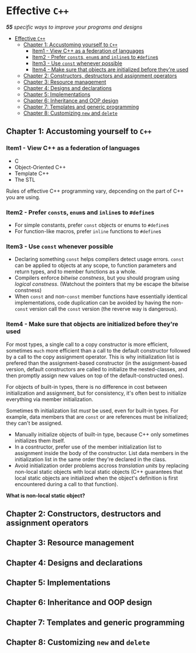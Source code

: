 # Effective `C++`

***55** specific ways to improve your programs and designs*

- [Effective `C++`](#effective-c)
  - [Chapter 1: Accustoming yourself to `C++`](#chapter-1-accustoming-yourself-to-c)
    - [Item1 - View C++ as a federation of languages](#item1---view-c-as-a-federation-of-languages)
    - [Item2 - Prefer `const`s, `enum`s and `inline`s to `#define`s](#item2---prefer-consts-enums-and-inlines-to-defines)
    - [Item3 - Use `const` whenever possible](#item3---use-const-whenever-possible)
    - [Item4 - Make sure that objects are initialized before they're used](#item4---make-sure-that-objects-are-initialized-before-theyre-used)
  - [Chapter 2: Constructors, destructors and assignment operators](#chapter-2-constructors-destructors-and-assignment-operators)
  - [Chapter 3: Resource management](#chapter-3-resource-management)
  - [Chapter 4: Designs and declarations](#chapter-4-designs-and-declarations)
  - [Chapter 5: Implementations](#chapter-5-implementations)
  - [Chapter 6: Inheritance and OOP design](#chapter-6-inheritance-and-oop-design)
  - [Chapter 7: Templates and generic programming](#chapter-7-templates-and-generic-programming)
  - [Chapter 8: Customizing `new` and `delete`](#chapter-8-customizing-new-and-delete)

## Chapter 1: Accustoming yourself to `C++`

### Item1 - View C++ as a federation of languages

- C
- Object-Oriented C++
- Template C++
- The STL

Rules of effective C++ programming vary, depcending on the part of C++ you are using.

### Item2 - Prefer `const`s, `enum`s and `inline`s to `#define`s

- For simple constants, prefer `const` objects or enums to `#define`s
- For function-like macros, prefer `inline` functions to `#define`s

### Item3 - Use `const` whenever possible

- Declaring something `const` helps compilers detect usage errors. `const` can be applied to objects at any scope, to function parameters and return types, and to member functions as a whole.
- Compilers enforce *bitwise constness*, but you should program using *logical constness*. (Watchout the pointers that my be escape the bitwise constness)
- When `const` and non-`const` member functions have essentially identical implementations, code duplication can be avoided by having the non-`const` version call the `const` version (the reverve way is dangerous).

### Item4 - Make sure that objects are initialized before they're used

For most types, a single call to a copy constructor is more efficient, sometimes `much` more efficient than a call to the default constructor followed by a call to the copy assignment operator. This is why initialization list is prefered than the assignment-based constructor (in the assignment-based version, default constructors are called to initialize the nested-classes, and then promptly assign new values on top of the default-constructed ones).

For objects of built-in types, there is no difference in cost between initialization and assignment, but for consistency, it's often best to initialize everything via member initialization.

Sometimes th initialization list *must* be used, even for built-in types. For example, data members that are `const` or are references must be initialized; they can't be assigned.

- Manually initialize objects of built-in type, because C++ only sometimes initializes them itself.
- In a cosntructor, prefer use of the member initialization list to assignment inside the body of the constructor. List data members in the initialization list in the same order they're declared in the class.
- Avoid initialization order problems accross *translation units* by replacing non-local static objects with local static objects (C++ guarantees that local static objects are initialized when the object's definition is first encountered during a call to that function).

**What is non-local static object?**



## Chapter 2: Constructors, destructors and assignment operators

## Chapter 3: Resource management

## Chapter 4: Designs and declarations

## Chapter 5: Implementations

## Chapter 6: Inheritance and OOP design

## Chapter 7: Templates and generic programming

## Chapter 8: Customizing `new` and `delete`
 